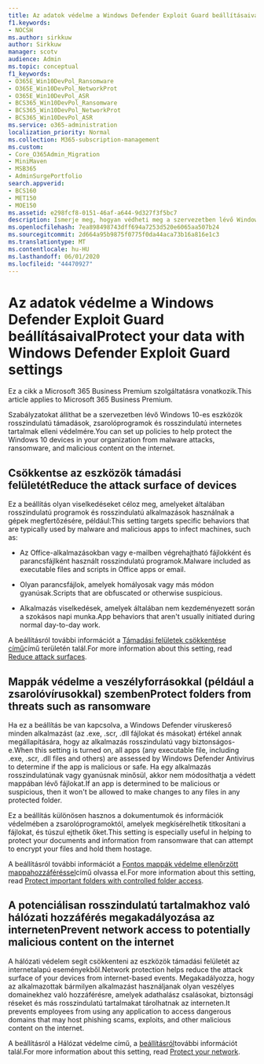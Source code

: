 ```yaml
---
title: Az adatok védelme a Windows Defender Exploit Guard beállításaival
f1.keywords:
- NOCSH
ms.author: sirkkuw
author: Sirkkuw
manager: scotv
audience: Admin
ms.topic: conceptual
f1_keywords:
- O365E_Win10DevPol_Ransomware
- O365E_Win10DevPol_NetworkProt
- O365E_Win10DevPol_ASR
- BCS365_Win10DevPol_Ransomware
- BCS365_Win10DevPol_NetworkProt
- BCS365_Win10DevPol_ASR
ms.service: o365-administration
localization_priority: Normal
ms.collection: M365-subscription-management
ms.custom:
- Core_O365Admin_Migration
- MiniMaven
- MSB365
- AdminSurgePortfolio
search.appverid:
- BCS160
- MET150
- MOE150
ms.assetid: e298fcf8-0151-46af-a644-9d327f3f5bc7
description: Ismerje meg, hogyan védheti meg a szervezetben lévő Windows 10-es eszközöket a rosszindulatú támadásoktól, a zsarolóprogramoktól és az interneten található rosszindulatú tartalmaktól.
ms.openlocfilehash: 7ea898498743dff694a7253d520e6065aa507b24
ms.sourcegitcommit: 2d664a95b9875f0775f0da44aca73b16a816e1c3
ms.translationtype: MT
ms.contentlocale: hu-HU
ms.lasthandoff: 06/01/2020
ms.locfileid: "44470927"
---
```

# <a name="protect-your-data-with-windows-defender-exploit-guard-settings"></a><span data-ttu-id="a7191-103">Az adatok védelme a Windows Defender Exploit Guard beállításaival</span><span class="sxs-lookup"><span data-stu-id="a7191-103">Protect your data with Windows Defender Exploit Guard settings</span></span>

<span data-ttu-id="a7191-104">Ez a cikk a Microsoft 365 Business Premium szolgáltatásra vonatkozik.</span><span class="sxs-lookup"><span data-stu-id="a7191-104">This article applies to Microsoft 365 Business Premium.</span></span>

<span data-ttu-id="a7191-105">Szabályzatokat állíthat be a szervezetben lévő Windows 10-es eszközök rosszindulatú támadások, zsarolóprogramok és rosszindulatú internetes tartalmak elleni védelmére.</span><span class="sxs-lookup"><span data-stu-id="a7191-105">You can set up policies to help protect the Windows 10 devices in your organization from malware attacks, ransomware, and malicious content on the internet.</span></span>
  
## <a name="reduce-the-attack-surface-of-devices"></a><span data-ttu-id="a7191-106">Csökkentse az eszközök támadási felületét</span><span class="sxs-lookup"><span data-stu-id="a7191-106">Reduce the attack surface of devices</span></span>

<span data-ttu-id="a7191-107">Ez a beállítás olyan viselkedéseket céloz meg, amelyeket általában rosszindulatú programok és rosszindulatú alkalmazások használnak a gépek megfertőzésére, például:</span><span class="sxs-lookup"><span data-stu-id="a7191-107">This setting targets specific behaviors that are typically used by malware and malicious apps to infect machines, such as:</span></span>
  
- <span data-ttu-id="a7191-108">Az Office-alkalmazásokban vagy e-mailben végrehajtható fájlokként és parancsfájlként használt rosszindulatú programok.</span><span class="sxs-lookup"><span data-stu-id="a7191-108">Malware included as executable files and scripts in Office apps or email.</span></span>
    
- <span data-ttu-id="a7191-109">Olyan parancsfájlok, amelyek homályosak vagy más módon gyanúsak.</span><span class="sxs-lookup"><span data-stu-id="a7191-109">Scripts that are obfuscated or otherwise suspicious.</span></span>
    
- <span data-ttu-id="a7191-110">Alkalmazás viselkedések, amelyek általában nem kezdeményezett során a szokásos napi munka.</span><span class="sxs-lookup"><span data-stu-id="a7191-110">App behaviors that aren't usually initiated during normal day-to-day work.</span></span>
    
<span data-ttu-id="a7191-111">A beállításról további információt a [Támadási felületek csökkentése című](https://docs.microsoft.com/windows/security/threat-protection/microsoft-defender-atp/exploit-protection)című területén talál.</span><span class="sxs-lookup"><span data-stu-id="a7191-111">For more information about this setting, read [Reduce attack surfaces](https://docs.microsoft.com/windows/security/threat-protection/microsoft-defender-atp/exploit-protection).</span></span>
  
## <a name="protect-folders-from-threats-such-as-ransomware"></a><span data-ttu-id="a7191-112">Mappák védelme a veszélyforrásokkal (például a zsarolóvírusokkal) szemben</span><span class="sxs-lookup"><span data-stu-id="a7191-112">Protect folders from threats such as ransomware</span></span>

<span data-ttu-id="a7191-113">Ha ez a beállítás be van kapcsolva, a Windows Defender víruskereső minden alkalmazást (az .exe, .scr, .dll fájlokat és másokat) értékel annak megállapítására, hogy az alkalmazás rosszindulatú vagy biztonságos-e.</span><span class="sxs-lookup"><span data-stu-id="a7191-113">When this setting is turned on, all apps (any executable file, including .exe, .scr, .dll files and others) are assessed by Windows Defender Antivirus to determine if the app is malicious or safe.</span></span> <span data-ttu-id="a7191-114">Ha egy alkalmazás rosszindulatúnak vagy gyanúsnak minősül, akkor nem módosíthatja a védett mappában lévő fájlokat.</span><span class="sxs-lookup"><span data-stu-id="a7191-114">If an app is determined to be malicious or suspicious, then it won't be allowed to make changes to any files in any protected folder.</span></span>
  
<span data-ttu-id="a7191-115">Ez a beállítás különösen hasznos a dokumentumok és információk védelmében a zsarolóprogramoktól, amelyek megkísérelhetik titkosítani a fájlokat, és túszul ejthetik őket.</span><span class="sxs-lookup"><span data-stu-id="a7191-115">This setting is especially useful in helping to protect your documents and information from ransomware that can attempt to encrypt your files and hold them hostage.</span></span>
  
<span data-ttu-id="a7191-116">A beállításról további információt a [Fontos mappák védelme ellenőrzött mappahozzáféréssel](https://docs.microsoft.com/mem/configmgr/protect/deploy-use/create-deploy-exploit-guard-policy#bkmk_CFA)című olvassa el.</span><span class="sxs-lookup"><span data-stu-id="a7191-116">For more information about this setting, read [Protect important folders with controlled folder access](https://docs.microsoft.com/mem/configmgr/protect/deploy-use/create-deploy-exploit-guard-policy#bkmk_CFA).</span></span>
  
## <a name="prevent-network-access-to-potentially-malicious-content-on-the-internet"></a><span data-ttu-id="a7191-117">A potenciálisan rosszindulatú tartalmakhoz való hálózati hozzáférés megakadályozása az interneten</span><span class="sxs-lookup"><span data-stu-id="a7191-117">Prevent network access to potentially malicious content on the internet</span></span>

<span data-ttu-id="a7191-118">A hálózati védelem segít csökkenteni az eszközök támadási felületét az internetalapú eseményekből.</span><span class="sxs-lookup"><span data-stu-id="a7191-118">Network protection helps reduce the attack surface of your devices from internet-based events.</span></span> <span data-ttu-id="a7191-119">Megakadályozza, hogy az alkalmazottak bármilyen alkalmazást használjanak olyan veszélyes domainekhez való hozzáférésre, amelyek adathalász csalásokat, biztonsági réseket és más rosszindulatú tartalmakat tárolhatnak az interneten.</span><span class="sxs-lookup"><span data-stu-id="a7191-119">It prevents employees from using any application to access dangerous domains that may host phishing scams, exploits, and other malicious content on the internet.</span></span>
  
<span data-ttu-id="a7191-120">A beállításról a Hálózat védelme című, a [beállításról](https://docs.microsoft.com/mem/configmgr/protect/deploy-use/create-deploy-exploit-guard-policy#bkmk_Nwp)további információt talál.</span><span class="sxs-lookup"><span data-stu-id="a7191-120">For more information about this setting, read [Protect your network](https://docs.microsoft.com/mem/configmgr/protect/deploy-use/create-deploy-exploit-guard-policy#bkmk_Nwp).</span></span>
  

